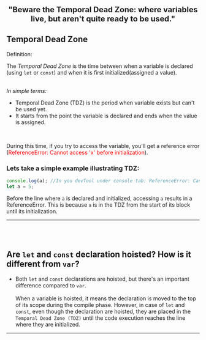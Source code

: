 <div align="center">
  <b style="font-size:20px;">"Beware the Temporal Dead Zone: where variables live, but aren't quite ready to be used."</b>
</div>

## Temporal Dead Zone

Definition:

 The *Temporal Dead Zone* is the time between when a variable is declared (using `let` or `const`) and when it is first initialized(assigned a value). <br><br> 

*In simple terms:*

- Temporal Dead Zone (TDZ) is the period when variable exists but can't be used yet.
- It starts from the point the variable is declared and ends when the value is assigned.
<br>

During this time, if you try to access the variable, you'll get a reference error (<span style="color: red;">ReferenceError: Cannot access 'x' before initialization</span>).

### Lets take a simple example illustrating TDZ: 
```javascript
console.log(a); //In you devTool under console tab: ReferenceError: Cannot access 'a' before initialization
let a = 5;
```

Before the line where `a` is declared and initialized, accessing `a` results in a ReferenceError. This is because `a` is in the TDZ from the start of its block until its initialization.

****
<br>
<br>

## Are `let` and `const` declaration hoisted? How is it different from `var`?

- Both `let` and `const` declarations are hoisted, but there's an important difference compared to `var`. <br><br> When a variable is hoisted, it means the declaration is moved to the top of its scope during the compile phase. However, in case of `let` and `const`, even though the declaration are hoisted, they are placed in the `Temporal Dead Zone (TDZ)` until the code execution reaches the line where they are initialized.  


***
